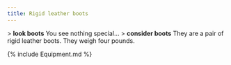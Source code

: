 ```yaml
---
title: Rigid leather boots
---
```


\> **look boots**
You see nothing special...
\> **consider boots**
They are a pair of rigid leather boots.
They weigh four pounds.

{% include Equipment.md %}